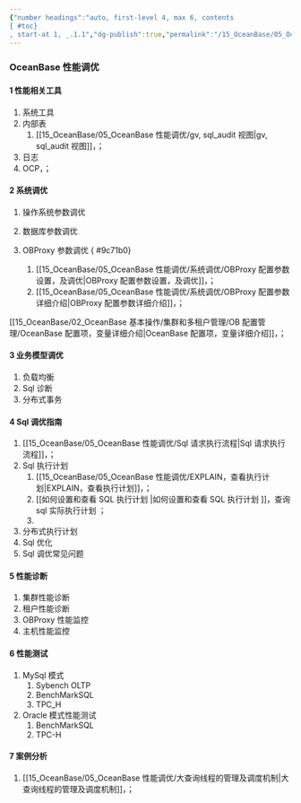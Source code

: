 ```yaml
---
{"number headings":"auto, first-level 4, max 6, contents
{ #toc}
, start-at 1, _.1.1","dg-publish":true,"permalink":"/15_OceanBase/05_OceanBase 性能调优/","dgPassFrontmatter":true}
---
```



### OceanBase 性能调优
#### 1 性能相关工具
1. 系统工具
2. 内部表
	1. [[15_OceanBase/05_OceanBase 性能调优/gv, sql_audit 视图\|gv, sql_audit 视图]]，；
3. 日志
4. OCP，；

#### 2 系统调优
1. 操作系统参数调优
2. 数据库参数调优
3. OBProxy 参数调优
{ #9c71b0}

	1. [[15_OceanBase/05_OceanBase 性能调优/系统调优/OBProxy 配置参数设置，及调优\|OBProxy 配置参数设置，及调优]]，；
	2. [[15_OceanBase/05_OceanBase 性能调优/系统调优/OBProxy 配置参数详细介绍\|OBProxy 配置参数详细介绍]]，；



[[15_OceanBase/02_OceanBase 基本操作/集群和多租户管理/OB 配置管理/OceanBase 配置项，变量详细介绍\|OceanBase 配置项，变量详细介绍]]，；

#### 3 业务模型调优
1. 负载均衡
2. Sql 诊断
3. 分布式事务

#### 4 Sql 调优指南
1. [[15_OceanBase/05_OceanBase 性能调优/Sql 请求执行流程\|Sql 请求执行流程]]，；
2. Sql 执行计划
	1. [[15_OceanBase/05_OceanBase 性能调优/EXPLAIN，查看执行计划\|EXPLAIN，查看执行计划]]，；
	2. [[如何设置和查看 SQL 执行计划 \|如何设置和查看 SQL 执行计划 ]]，查询 sql 实际执行计划 ；
	3. 
3. 分布式执行计划
4. Sql 优化
5. Sql 调优常见问题

#### 5 性能诊断
1. 集群性能诊断
2. 租户性能诊断
3. OBProxy 性能监控
4. 主机性能监控


#### 6 性能测试
1. MySql 模式
	1. Sybench OLTP
	2. BenchMarkSQL 
	3. TPC_H
2. Oracle 模式性能测试
	1. BenchMarkSQL
	2. TPC-H

#### 7 案例分析
1. [[15_OceanBase/05_OceanBase 性能调优/大查询线程的管理及调度机制\|大查询线程的管理及调度机制]]，；